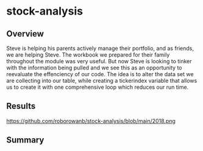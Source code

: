 # stock-analysis
## Overview
  Steve is helping his parents actively manage their portfolio, and as friends, we are helping Steve. The workbook we prepared for their family throughout the module was very useful. But now Steve is looking to tinker with the information being pulled and we see this as an opportunity to reevaluate the effenciency of our code. The idea is to alter the data set we are collecting into our table, while creating a tickerindex variable that allows us to create it with one comprehensive loop which reduces our run time.
  
## Results
  
  https://github.com/roborowanb/stock-analysis/blob/main/2018.png 
  
## Summary
